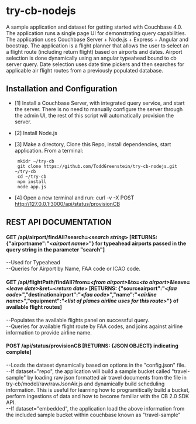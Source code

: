 try-cb-nodejs
===============

A sample application and dataset for getting started with Couchbase 4.0.  The application runs a single page UI for demonstrating query capabilities.   The application uses Couchbase Server +  Node.js + Express + Angular and boostrap.   The application is a flight planner that allows the user to select an a flight route (including return flight) based on airports and dates. Airport selection is done dynamically using an angular typeahead bound to cb server query.   Date selection uses date time pickers and then searches for applicable air flight routes from a previously populated database.  

## Installation and Configuration
 - [1] Install a Couchbase Server, with integrated query service, and start the server.   There is no need to manually configure the server through the admin UI, the rest of this script will automatically provision the server.  
 - [2] Install Node.js
 - [3] Make a directory, Clone this Repo, install dependencies, start application.  From a terminal:
 
        mkidr ~/try-cb   
        git clone https://github.com/ToddGreenstein/try-cb-nodejs.git ~/try-cb   
        cd ~/try-cb   
        npm install   
        node app.js   

 - [4] Open a new terminal and run: curl -v -X POST http://127.0.0.1:3000/api/status/provisionCB 

## REST API DOCUMENTATION
#### GET /api/airport/findAll?search=<_search string_> [**RETURNS: {"airportname":"<_airport name_>"} for typeahead airports passed in the query string in the parameter "search"**] 	
--Used for Typeahead							
--Queries for Airport by Name, FAA code or ICAO code.

#### GET /api/flightPath/findAll?from=<_from airport_>&to=<_to airport_>&leave=<_leave date_>&ret=<_return date_> [**RETURNS: {"sourceairport":"<_faa code_>","destinationairport":"<_faa code_>","name":"<_airline name_>","equipment":"<_list of planes airline uses for this route_>"} of available flight routes**]
--Populates the available flights panel on successful query.  
--Queries for available flight route by FAA codes, and joins against airline information to provide airline name.  

#### POST /api/status/provisionCB [**RETURNS: {JSON OBJECT} indicating complete**]
--Loads the dataset dynamically based on options in the "config.json" file.   
--If dataset="repo", the application will build a sample bucket called "travel-sample" by loading raw json formatted air travel documents from the file in try-cb/model/raw/rawJsonAir.js and dynamically build scheduling information.  This is useful for learning how to programitically build a bucket, perform ingestions of data and how to become familiar with the CB 2.0 SDK API.  
--If dataset="embedded", the application load the above information from the included sample bucket within couchbase known as "travel-sample"
